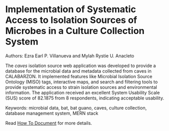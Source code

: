 # Implementation of Systematic Access to Isolation Sources of Microbes in a Culture Collection System
Authors: Ezra Earl P. Villanueva and Mylah Rystie U. Anacleto

The *caves* isolation source web application was developed to provide a database for the microbial data and metadata collected from caves in CALABARZON. It implemented features like Microbial Isolation Source Ontology (MISO) tags, interactive maps, and search and filtering tools to provide systematic access to strain isolation sources and environmental information. The application received an excellent System Usability Scale (SUS) score of 82.1875 from 8 respondents, indicating acceptable usability.

Keywords: microbial data, bat, bat guano, caves, culture collection, database management system, MERN stack

Read [How To Document](HOWTO.md) for more details.
